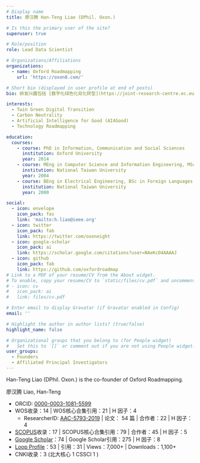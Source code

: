 ```yaml
---
# Display name
title: 廖汉腾 Han-Teng Liao (DPhil. Oxon.) 

# Is this the primary user of the site?
superuser: true

# Role/position
role: Lead Data Scientist

# Organizations/Affiliations
organizations:
  - name: Oxford Roadmapping
    url: 'https://oxon8.com/'

# Short bio (displayed in user profile at end of posts)
bio: 研发兴趣包括 [数字化绿色化双化转型](https://joint-research-centre.ec.europa.eu/jrc-news/twin-green-digital-transition-how-sustainable-digital-technologies-could-enable-carbon-neutral-eu-2022-06-29_en)﹑[碳中和](https://www.frontiersin.org/articles/10.3389/fenvs.2023.1119011/abstract) 数智平台﹑及 [人工智能科技向善](https://aiforgood.itu.int/)。     My research interests include [twin green digital transition](https://joint-research-centre.ec.europa.eu/jrc-news/twin-green-digital-transition-how-sustainable-digital-technologies-could-enable-carbon-neutral-eu-2022-06-29_en), [carbon neutrality](https://www.frontiersin.org/articles/10.3389/fenvs.2023.1119011/abstract), and [Artificial Intelligence for Good](https://aiforgood.itu.int/).

interests:
  - Twin Green Digital Transition
  - Carbon Neutrality
  - Artificial Intelligence for Good (AI4Good)
  - Technology Roadmapping

education:
  courses:
    - course: PhD in Information, Communication and Social Sciences
      institution: Oxford University
      year: 2014
    - course: MEng in Computer Science and Information Engineering, MSc in Journalism
      institution: National Taiwan University
      year: 2004
    - course: BEng in Electrical Engineering, BSc in Foreign Languages and Literatures
      institution: National Taiwan University
      year: 2000

social:
  - icon: envelope
    icon_pack: fas
    link: 'mailto:h.liao@ieee.org'
  - icon: twitter
    icon_pack: fab
    link: https://twitter.com/oxoneight
  - icon: google-scholar
    icon_pack: ai
    link: https://scholar.google.com/citations?user=NAeKcO4AAAAJ
  - icon: github
    icon_pack: fab
    link: https://github.com/oxfordroadmap
# Link to a PDF of your resume/CV from the About widget.
# To enable, copy your resume/CV to `static/files/cv.pdf` and uncomment the lines below.
# - icon: cv
#   icon_pack: ai
#   link: files/cv.pdf

# Enter email to display Gravatar (if Gravatar enabled in Config)
email: ''

# Highlight the author in author lists? (true/false)
highlight_name: false

# Organizational groups that you belong to (for People widget)
#   Set this to `[]` or comment out if you are not using People widget.
user_groups:
  - Founders
  - Affiliated Principal Investigators
---
```


Han-Teng Liao (DPhil. Oxon.) is the co-founder of Oxford Roadmapping. 

廖汉腾  Liao, Han-Teng
* ORCID: [0000-0003-1081-5599](https://orcid.org/0000-0003-1081-5599)
* WOS收录：14  |  WOS核心合集引用：21  |  H 因子：4
	* ResearcherID: [AAC-5793-2019](https://www.webofscience.com/wos/author/rid/AAC-5793-2019)  |  论文： 54 篇 |  合作者：22  |  H 因子：4
* [SCOPUS](https://www.scopus.com/authid/detail.uri?authorId=57193528319)收录：17  |  SCOPUS核心合集引用：79  |  合作者：45  |  H 因子：5 
* [Google Scholar](https://scholar.google.com/citations?user=NAeKcO4AAAAJ)：74  |  Google Scholar引用：275   |  H 因子：8
* [Loop Profile](https://loop.frontiersin.org/people/1440943/overview)：53 |  引用：31  |  Views：7,000+    |  Downloads：1,100+ 
* CNKI收录：3  (北大核心 1 CSSCI 1 )


